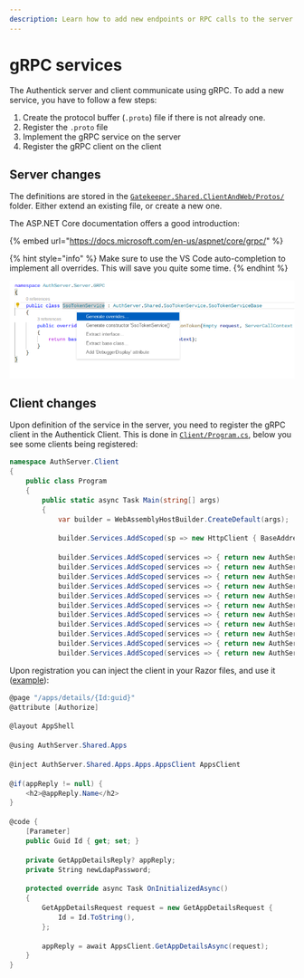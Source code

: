 ```yaml
---
description: Learn how to add new endpoints or RPC calls to the server.
---
```


# gRPC services

The Authentick server and client communicate using gRPC. To add a new service, you have to follow a few steps:

1. Create the protocol buffer \(`.proto`\) file if there is not already one.
2. Register the `.proto` file
3. Implement the gRPC service on the server
4. Register the gRPC client on the client

## Server changes

The definitions are stored in the [`Gatekeeper.Shared.ClientAndWeb/Protos/`](https://github.com/GetGatekeeper/Server/tree/main/Gatekeeper.Shared.ClientAndWeb/Protos) folder. Either extend an existing file, or create a new one.

The ASP.NET Core documentation offers a good introduction:

{% embed url="https://docs.microsoft.com/en-us/aspnet/core/grpc/" %}

{% hint style="info" %}
Make sure to use the VS Code auto-completion to implement all overrides. This will save you quite some time.
{% endhint %}

![](../../.gitbook/assets/vscode-override-screenshot.png)

## Client changes

Upon definition of the service in the server, you need to register the gRPC client in the Authentick Client. This is done in [`Client/Program.cs`](https://github.com/GetGatekeeper/Server/blob/cae622e8b4a9bab505f575c974924eb06dbec648/Client/Program.cs#L23-L33), below you see some clients being registered:

```csharp
namespace AuthServer.Client
{
    public class Program
    {
        public static async Task Main(string[] args)
        {
            var builder = WebAssemblyHostBuilder.CreateDefault(args);

            builder.Services.AddScoped(sp => new HttpClient { BaseAddress = new Uri(builder.HostEnvironment.BaseAddress) });

            builder.Services.AddScoped(services => { return new AuthServer.Shared.Typeahead.TypeaheadClient(GetGrpcChannel(services)); });
            builder.Services.AddScoped(services => { return new AuthServer.Shared.Auth.AuthClient(GetGrpcChannel(services)); });
            builder.Services.AddScoped(services => { return new AuthServer.Shared.Security.Settings.SettingsClient(GetGrpcChannel(services)); });
            builder.Services.AddScoped(services => { return new AuthServer.Shared.Security.Sessions.SessionsClient(GetGrpcChannel(services)); });
            builder.Services.AddScoped(services => { return new AuthServer.Shared.Admin.Users.UsersClient(GetGrpcChannel(services)); });
            builder.Services.AddScoped(services => { return new AuthServer.Shared.Admin.AdminApps.AdminAppsClient(GetGrpcChannel(services)); });
            builder.Services.AddScoped(services => { return new AuthServer.Shared.Admin.Groups.GroupsClient(GetGrpcChannel(services)); });
            builder.Services.AddScoped(services => { return new AuthServer.Shared.Apps.Apps.AppsClient(GetGrpcChannel(services)); });
            builder.Services.AddScoped(services => { return new AuthServer.Shared.Install.InstallClient(GetGrpcChannel(services)); });
            builder.Services.AddScoped(services => { return new AuthServer.Shared.UserProfile.UserProfileClient(GetGrpcChannel(services)); });
            builder.Services.AddScoped(services => { return new AuthServer.Shared.OIDCUserService.OIDCUserServiceClient(GetGrpcChannel(services)); });
```

Upon registration you can inject the client in your Razor files, and use it \([example](https://github.com/Authentick/Server/blob/cae622e8b4a9bab505f575c974924eb06dbec648/Client/Pages/Apps/AppsDetails.razor)\):

```csharp
@page "/apps/details/{Id:guid}"
@attribute [Authorize]

@layout AppShell

@using AuthServer.Shared.Apps

@inject AuthServer.Shared.Apps.Apps.AppsClient AppsClient

@if(appReply != null) {
    <h2>@appReply.Name</h2>
}

@code {
    [Parameter]
    public Guid Id { get; set; }

    private GetAppDetailsReply? appReply;
    private String newLdapPassword;

    protected override async Task OnInitializedAsync()
    {
        GetAppDetailsRequest request = new GetAppDetailsRequest {
            Id = Id.ToString(),
        };

        appReply = await AppsClient.GetAppDetailsAsync(request);
    }
}
```


